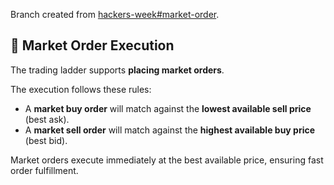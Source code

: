 Branch created from [hackers-week#market-order](https://github.com/fran0x/hackers-week/tree/market-order).

## 🎯 Market Order Execution

The trading ladder supports **placing market orders**.

The execution follows these rules:

- A **market buy order** will match against the **lowest available sell price** (best ask).
- A **market sell order** will match against the **highest available buy price** (best bid).

Market orders execute immediately at the best available price, ensuring fast order fulfillment.

